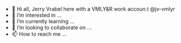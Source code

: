 - 👋 Hi all, Jerry Vrabel here with a VMLY&R work accoun.t @jv-vmlyr
- 👀 I’m interested in ...
- 🌱 I’m currently learning ...
- 💞️ I’m looking to collaborate on ...
- 📫 How to reach me ...

<!---
jv-vmlyr/jv-vmlyr is a ✨ special ✨ repository because its `README.md` (this file) appears on your GitHub profile.
You can click the Preview link to take a look at your changes.
--->
